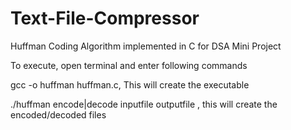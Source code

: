 # Text-File-Compressor
Huffman Coding Algorithm implemented in C for DSA Mini Project

To execute, open terminal and enter following commands

gcc -o huffman huffman.c, This will create the executable

./huffman encode|decode inputfile outputfile , this will create the encoded/decoded files

